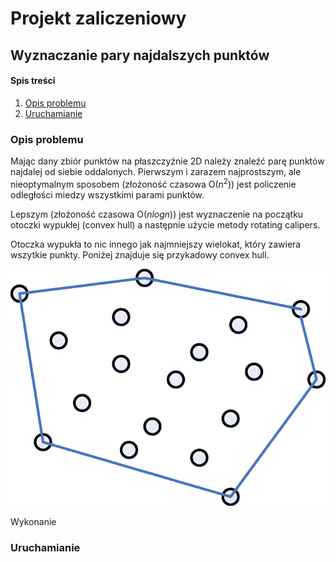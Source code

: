 # Projekt zaliczeniowy 
## Wyznaczanie pary najdalszych punktów
#### Spis treści 
1. [Opis problemu](#opis-problemu)
2. [Uruchamianie](#uruchamianie)
### Opis problemu
Mając dany zbiór punktów na płaszczyźnie 2D należy znaleźć parę punktów najdalej od siebie oddalonych.
Pierwszym i zarazem najprostszym, ale nieoptymalnym sposobem (złożoność czasowa O($n^2$)) jest policzenie odległości miedzy wszystkimi parami punktów.

Lepszym (złożoność czasowa O($nlogn$)) jest wyznaczenie na początku otoczki wypukłej (convex hull) a następnie użycie metody rotating calipers.

Otoczka wypukła to nic innego jak najmniejszy wielokat, który zawiera wszytkie punkty. Poniżej znajduje się przykadowy convex hull.

![Obraz otoczki wypukłej](Pictures/convex_hull.png)

Wykonanie 

### Uruchamianie
   
